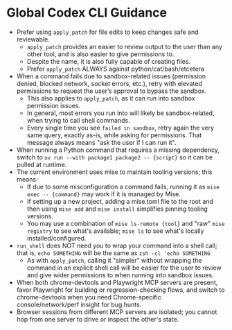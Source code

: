 # Global Codex CLI Guidance

- Prefer using `apply_patch` for file edits to keep changes safe and reviewable.
  - `apply_patch` provides an easier to review output to the user than any other tool, and is also easier to give permissions to.
  - Despite the name, it is also fully capable of creating files.
  - Prefer `apply_patch` ALWAYS against python/cat/bash/etcetera
- When a command fails due to sandbox-related issues (permission denied, blocked network, socket errors, etc.), retry with elevated permissions to request the user’s approval to bypass the sandbox.
  - This also applies to `apply_patch`, as it can run into sandbox permission issues.
  - In general, most errors you run into will likely be sandbox-related, when trying to call shell commands.
  - Every single time you see `failed in sandbox`, retry again the very same query, exactly as-is, while asking for permissions. That message always means "ask the user if I can run it".
- When running a Python command that requires a missing dependency, switch to `uv run --with package1 package2 -- {script}` so it can be pulled at runtime.
- The current environment uses mise to maintain tooling versions; this means:
  - If due to some misconfiguration a command fails, running it as `mise exec -- {command}` may work if it is managed by Mise.
  - If setting up a new project, adding a mise.toml file to the root and then using `mise add` and `mise install` simplifies pinning tooling versions.
  - You may use a combination of `mise ls-remote {tool}` and "raw" `mise registry` to see what's available; `mise ls` to see what's locally installed/configured.
- `run_shell` does NOT need you to wrap your command into a shell call; that is, `echo SOMETHING` will be the same as `zsh -cl 'echo SOMETHING`
  - As with `apply_patch`, calling it "simpler" without wrapping the command in an explicit shell call will be easier for the user to review and give wider permissions to when running into sandbox issues.
- When both chrome-devtools and Playwright MCP servers are present, favor Playwright for building or regression-checking flows, and switch to chrome-devtools when you need Chrome-specific console/network/perf insight for bug hunts.
- Browser sessions from different MCP servers are isolated; you cannot hop from one server to drive or inspect the other's state.
